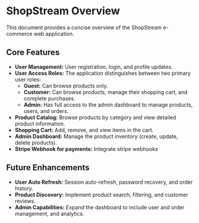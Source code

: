 # ShopStream Overview

This document provides a concise overview of the ShopStream e-commerce web application.

## Core Features

- **User Management:** User registration, login, and profile updates.
- **User Access Roles:** The application distinguishes between two primary user roles:
  - **Guest:** Can browse products only.
  - **Customer:** Can browse products, manage their shopping cart, and complete purchases.
  - **Admin:** Has full access to the admin dashboard to manage products, users, and orders.
- **Product Catalog:** Browse products by category and view detailed product information.
- **Shopping Cart:** Add, remove, and view items in the cart.
- **Admin Dashboard:** Manage the product inventory (create, update, delete products).
- **Stripe Webhook for payments:** Integrate stripe webhooks

## Future Enhancements

- **User Auto Refresh:** Session auto-refresh, password recovery, and order history.
- **Product Discovery:** Implement product search, filtering, and customer reviews.
- **Admin Capabilities:** Expand the dashboard to include user and order management, and analytics.
